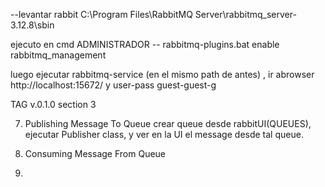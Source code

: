 --levantar rabbit
C:\Program Files\RabbitMQ Server\rabbitmq_server-3.12.8\sbin

ejecuto en cmd ADMINISTRADOR -- rabbitmq-plugins.bat enable rabbitmq_management

luego ejecutar rabbitmq-service (en el mismo path de antes) , ir abrowser  http://localhost:15672/ y user-pass guest-guest-g


TAG v.0.1.0
section 3

7. Publishing Message To Queue
crear queue desde rabbitUI(QUEUES), ejecutar Publisher class, y ver en la UI el message desde tal queue.

8. Consuming Message From Queue
9. 

